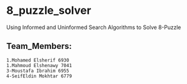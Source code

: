 # 8_puzzle_solver
Using Informed and Uninformed Search Algorithms to Solve 8-Puzzle
## Team_Members:
    1.Mohamed Elsherif 6930
    1.Mahmoud Elshenawy 7041
    3-Moustafa Ibrahim 6955
    4-SeifEldin Mokhtar 6779